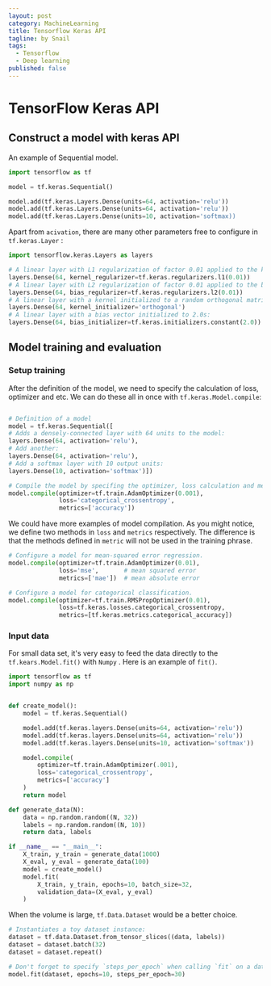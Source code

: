 ```yaml
---
layout: post
category: MachineLearning 
title: Tensorflow Keras API 
tagline: by Snail
tags: 
  - Tensorflow
  - Deep learning
published: false
---
```


# TensorFlow Keras API 

## Construct a model with keras API

An example of Sequential model.

```python
import tensorflow as tf

model = tf.keras.Sequential()

model.add(tf.keras.Layers.Dense(units=64, activation='relu'))
model.add(tf.keras.Layers.Dense(units=64, activation='relu'))
model.add(tf.keras.Layers.Dense(units=10, activation='softmax))
```

Apart from `acivation`,  there are many other parameters free to configure in `tf.keras.Layer` :

```python
import tensorflow.keras.Layers as layers

# A linear layer with L1 regularization of factor 0.01 applied to the kernel matrix:
layers.Dense(64, kernel_regularizer=tf.keras.regularizers.l1(0.01))
# A linear layer with L2 regularization of factor 0.01 applied to the bias vector:
layers.Dense(64, bias_regularizer=tf.keras.regularizers.l2(0.01))
# A linear layer with a kernel initialized to a random orthogonal matrix:
layers.Dense(64, kernel_initializer='orthogonal')
# A linear layer with a bias vector initialized to 2.0s:
layers.Dense(64, bias_initializer=tf.keras.initializers.constant(2.0))
```

## Model training and evaluation

### Setup training

After the definition of the model, we need to specify the calculation of loss, optimizer and etc.
We can do these all in once with `tf.keras.Model.compile`:

```python

# Definition of a model 
model = tf.keras.Sequential([
# Adds a densely-connected layer with 64 units to the model:
layers.Dense(64, activation='relu'),
# Add another:
layers.Dense(64, activation='relu'),
# Add a softmax layer with 10 output units:
layers.Dense(10, activation='softmax')])

# Compile the model by specifing the optimizer, loss calculation and metrics
model.compile(optimizer=tf.train.AdamOptimizer(0.001),
              loss='categorical_crossentropy',
              metrics=['accuracy'])

```

We could have more examples of model compilation. As you might notice, we define two methods in `loss` and `metrics` respectively.
The difference is that the methods defined in `metric` will not be used in the training phrase. 

```python
# Configure a model for mean-squared error regression.
model.compile(optimizer=tf.train.AdamOptimizer(0.01),
              loss='mse',       # mean squared error
              metrics=['mae'])  # mean absolute error

# Configure a model for categorical classification.
model.compile(optimizer=tf.train.RMSPropOptimizer(0.01),
              loss=tf.keras.losses.categorical_crossentropy,
              metrics=[tf.keras.metrics.categorical_accuracy])
```

### Input data 

For small data set, it's very easy to feed the data directly to the `tf.kears.Model.fit()` with `Numpy` .
Here is an example of `fit()`.

```python
import tensorflow as tf
import numpy as np 


def create_model():
    model = tf.keras.Sequential()

    model.add(tf.keras.layers.Dense(units=64, activation='relu'))
    model.add(tf.keras.layers.Dense(units=64, activation='relu'))
    model.add(tf.keras.layers.Dense(units=10, activation='softmax'))

    model.compile(
        optimizer=tf.train.AdamOptimizer(.001),
        loss='categorical_crossentropy',
        metrics=['accuracy']
    )
    return model

def generate_data(N):
    data = np.random.random((N, 32))   
    labels = np.random.random((N, 10))
    return data, labels

if __name__ == "__main__":
    X_train, y_train = generate_data(1000)
    X_eval, y_eval = generate_data(100)
    model = create_model()
    model.fit(
        X_train, y_train, epochs=10, batch_size=32,
        validation_data=(X_eval, y_eval)
    )
```

When the volume is large, `tf.Data.Dataset` would be a better choice.

```python 
# Instantiates a toy dataset instance:
dataset = tf.data.Dataset.from_tensor_slices((data, labels))
dataset = dataset.batch(32)
dataset = dataset.repeat()

# Don't forget to specify `steps_per_epoch` when calling `fit` on a dataset.
model.fit(dataset, epochs=10, steps_per_epoch=30)
```
